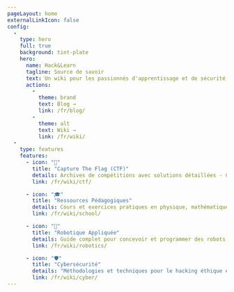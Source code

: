 ```yaml
---
pageLayout: home
externalLinkIcon: false
config:
  -
    type: hero
    full: true
    background: tint-plate
    hero:
      name: Hack&Learn
      tagline: Source de savoir
      text: Un wiki pour les passionnés d'apprentissage et de sécurité informatique
      actions:
        -
          theme: brand
          text: Blog →
          link: /fr/blog/
        -
          theme: alt
          text: Wiki →
          link: /fr/wiki/
  -
    type: features
    features:
      - icon: "🏴"
        title: "Capture The Flag (CTF)"
        details: Archives de compétitions avec solutions détaillées - Cryptographie, recherche d'informations, ingénierie inverse et autres défis techniques
        link: /fr/wiki/ctf/

      - icon: "🎓"
        title: "Ressources Pédagogiques"
        details: Cours et exercices pratiques en physique, mathématiques, électronique et sciences informatiques
        link: /fr/wiki/school/

      - icon: "🦾"
        title: "Robotique Appliquée"
        details: Guide complet pour concevoir et programmer des robots autonomes, de la théorie à la pratique
        link: /fr/wiki/robotics/

      - icon: "🛡️"
        title: "Cybersécurité"
        details: "Méthodologies et techniques pour le hacking éthique et la sécurité offensive"
        link: /fr/wiki/cyber/
---
```

